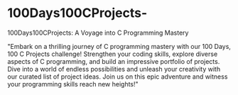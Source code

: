 # 100Days100CProjects-
100Days100CProjects: A Voyage into C Programming Mastery


"Embark on a thrilling journey of C programming mastery with our 100 Days, 100 C Projects challenge! Strengthen your coding skills, explore diverse aspects of C programming, and build an impressive portfolio of projects. Dive into a world of endless possibilities and unleash your creativity with our curated list of project ideas. Join us on this epic adventure and witness your programming skills reach new heights!"
